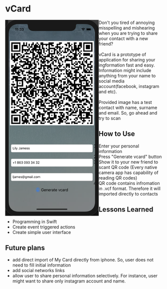 # vCard
<img align="left" src=https://github.com/yerlansharipov/vcard/blob/master/meal3/back.png width=300/>
Don't you tired of annoying misspelling and mishearing when you are trying to share your contact with a new friend? 
<br />
<br />
vCard is a prototype of application for sharing your ingformation fast and easy. Information might include anything from your name to social media account(facebook, instagram and etc).
<br />
<br />
Provided image has a test contact with name, surname and email. So, go ahead and try to scan



## How to Use
1) Enter your personal information
2) Press "Generate vcard" button
3) Show it to your new friend to scant QR code (Every native camera app has capability of reading QR codes)
4) QR code contains infromation in .vcf format. Therefore it will imported directly to contacts


## Lessons Learned
- Programming in Swift
- Create event triggered actions
- Create simple user interface

## Future plans
- add direct import of My Card directly from iphone. So, user does not need to fill initial information
- add social networks links
- allow user to share personal information selectively. For instance, user might want to share only instagram account and name. 

